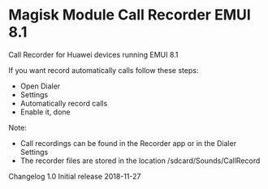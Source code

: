 # Magisk Module Call Recorder EMUI 8.1

Call Recorder for Huawei devices running EMUI 8.1

If you want record automatically calls follow these steps:
- Open Dialer
- Settings
- Automatically record calls
- Enable it, done

Note:
- Call recordings can be found in the Recorder app or in the Dialer Settings
- The recorder files are stored in the location /sdcard/Sounds/CallRecord

Changelog
1.0 Initial release 2018-11-27

